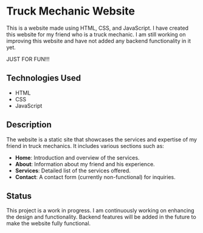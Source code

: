 # Truck Mechanic Website

This is a website made using HTML, CSS, and JavaScript. I have created this website for my friend who is a truck mechanic. I am still working on improving this website and have not added any backend functionality in it yet.

JUST FOR FUN!!!

## Technologies Used

- HTML
- CSS
- JavaScript

## Description

The website is a static site that showcases the services and expertise of my friend in truck mechanics. It includes various sections such as:

- **Home**: Introduction and overview of the services.
- **About**: Information about my friend and his experience.
- **Services**: Detailed list of the services offered.
- **Contact**: A contact form (currently non-functional) for inquiries.

## Status

This project is a work in progress. I am continuously working on enhancing the design and functionality. Backend features will be added in the future to make the website fully functional.

 
